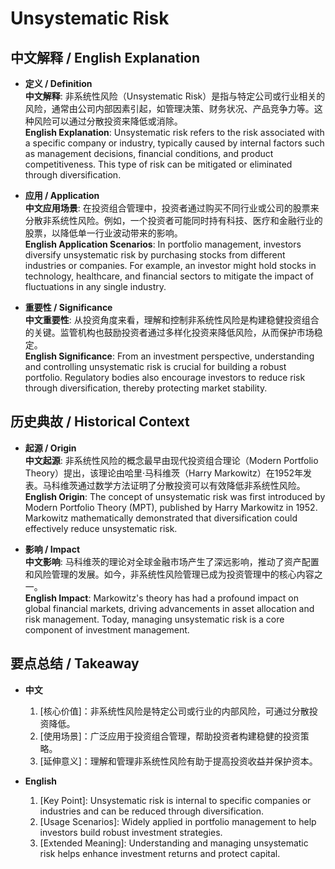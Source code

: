 # Unsystematic Risk

## 中文解释 / English Explanation

* **定义 / Definition**  
  **中文解释**: 非系统性风险（Unsystematic Risk）是指与特定公司或行业相关的风险，通常由公司内部因素引起，如管理决策、财务状况、产品竞争力等。这种风险可以通过分散投资来降低或消除。  
  **English Explanation**: Unsystematic risk refers to the risk associated with a specific company or industry, typically caused by internal factors such as management decisions, financial conditions, and product competitiveness. This type of risk can be mitigated or eliminated through diversification.

* **应用 / Application**  
  **中文应用场景**: 在投资组合管理中，投资者通过购买不同行业或公司的股票来分散非系统性风险。例如，一个投资者可能同时持有科技、医疗和金融行业的股票，以降低单一行业波动带来的影响。  
  **English Application Scenarios**: In portfolio management, investors diversify unsystematic risk by purchasing stocks from different industries or companies. For example, an investor might hold stocks in technology, healthcare, and financial sectors to mitigate the impact of fluctuations in any single industry.

* **重要性 / Significance**  
  **中文重要性**: 从投资角度来看，理解和控制非系统性风险是构建稳健投资组合的关键。监管机构也鼓励投资者通过多样化投资来降低风险，从而保护市场稳定。  
  **English Significance**: From an investment perspective, understanding and controlling unsystematic risk is crucial for building a robust portfolio. Regulatory bodies also encourage investors to reduce risk through diversification, thereby protecting market stability.

## 历史典故 / Historical Context

* **起源 / Origin**  
  **中文起源**: 非系统性风险的概念最早由现代投资组合理论（Modern Portfolio Theory）提出，该理论由哈里·马科维茨（Harry Markowitz）在1952年发表。马科维茨通过数学方法证明了分散投资可以有效降低非系统性风险。  
  **English Origin**: The concept of unsystematic risk was first introduced by Modern Portfolio Theory (MPT), published by Harry Markowitz in 1952. Markowitz mathematically demonstrated that diversification could effectively reduce unsystematic risk.

* **影响 / Impact**  
  **中文影响**: 马科维茨的理论对全球金融市场产生了深远影响，推动了资产配置和风险管理的发展。如今，非系统性风险管理已成为投资管理中的核心内容之一。  
  **English Impact**: Markowitz's theory has had a profound impact on global financial markets, driving advancements in asset allocation and risk management. Today, managing unsystematic risk is a core component of investment management.

## 要点总结 / Takeaway

* **中文**  
  1. [核心价值]：非系统性风险是特定公司或行业的内部风险，可通过分散投资降低。
  2. [使用场景]：广泛应用于投资组合管理，帮助投资者构建稳健的投资策略。
  3. [延伸意义]：理解和管理非系统性风险有助于提高投资收益并保护资本。

* **English**  
  1. [Key Point]: Unsystematic risk is internal to specific companies or industries and can be reduced through diversification.
  2. [Usage Scenarios]: Widely applied in portfolio management to help investors build robust investment strategies.
  3. [Extended Meaning]: Understanding and managing unsystematic risk helps enhance investment returns and protect capital.
